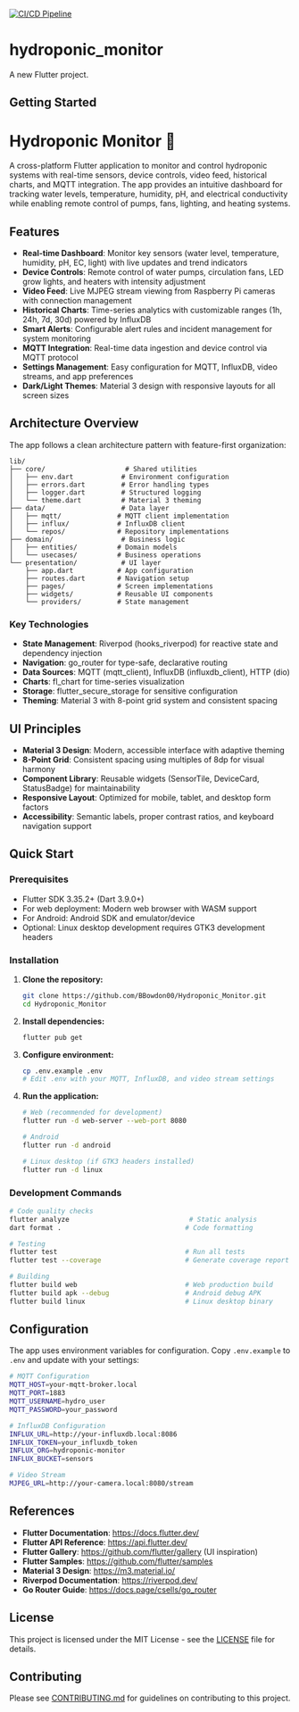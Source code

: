 [![CI/CD Pipeline](https://github.com/BBowdon00/Hydroponic_Monitor/actions/workflows/ci.yml/badge.svg?branch=main)](https://github.com/BBowdon00/Hydroponic_Monitor/actions/workflows/ci.yml)
# hydroponic_monitor

A new Flutter project.

## Getting Started

# Hydroponic Monitor 🌱

A cross-platform Flutter application to monitor and control hydroponic systems with real-time sensors, device controls, video feed, historical charts, and MQTT integration. The app provides an intuitive dashboard for tracking water levels, temperature, humidity, pH, and electrical conductivity while enabling remote control of pumps, fans, lighting, and heating systems.

## Features

- **Real-time Dashboard**: Monitor key sensors (water level, temperature, humidity, pH, EC, light) with live updates and trend indicators
- **Device Controls**: Remote control of water pumps, circulation fans, LED grow lights, and heaters with intensity adjustment
- **Video Feed**: Live MJPEG stream viewing from Raspberry Pi cameras with connection management
- **Historical Charts**: Time-series analytics with customizable ranges (1h, 24h, 7d, 30d) powered by InfluxDB
- **Smart Alerts**: Configurable alert rules and incident management for system monitoring
- **MQTT Integration**: Real-time data ingestion and device control via MQTT protocol
- **Settings Management**: Easy configuration for MQTT, InfluxDB, video streams, and app preferences
- **Dark/Light Themes**: Material 3 design with responsive layouts for all screen sizes

## Architecture Overview

The app follows a clean architecture pattern with feature-first organization:

```
lib/
├── core/                    # Shared utilities
│   ├── env.dart            # Environment configuration
│   ├── errors.dart         # Error handling types
│   ├── logger.dart         # Structured logging
│   └── theme.dart          # Material 3 theming
├── data/                   # Data layer
│   ├── mqtt/              # MQTT client implementation
│   ├── influx/            # InfluxDB client
│   └── repos/             # Repository implementations
├── domain/                 # Business logic
│   ├── entities/          # Domain models
│   └── usecases/          # Business operations
└── presentation/           # UI layer
    ├── app.dart           # App configuration
    ├── routes.dart        # Navigation setup
    ├── pages/             # Screen implementations
    ├── widgets/           # Reusable UI components
    └── providers/         # State management
```

### Key Technologies

- **State Management**: Riverpod (hooks_riverpod) for reactive state and dependency injection
- **Navigation**: go_router for type-safe, declarative routing
- **Data Sources**: MQTT (mqtt_client), InfluxDB (influxdb_client), HTTP (dio)
- **Charts**: fl_chart for time-series visualization
- **Storage**: flutter_secure_storage for sensitive configuration
- **Theming**: Material 3 with 8-point grid system and consistent spacing

## UI Principles

- **Material 3 Design**: Modern, accessible interface with adaptive theming
- **8-Point Grid**: Consistent spacing using multiples of 8dp for visual harmony
- **Component Library**: Reusable widgets (SensorTile, DeviceCard, StatusBadge) for maintainability
- **Responsive Layout**: Optimized for mobile, tablet, and desktop form factors
- **Accessibility**: Semantic labels, proper contrast ratios, and keyboard navigation support

## Quick Start

### Prerequisites

- Flutter SDK 3.35.2+ (Dart 3.9.0+)
- For web deployment: Modern web browser with WASM support
- For Android: Android SDK and emulator/device
- Optional: Linux desktop development requires GTK3 development headers

### Installation

1. **Clone the repository:**
   ```bash
   git clone https://github.com/BBowdon00/Hydroponic_Monitor.git
   cd Hydroponic_Monitor
   ```

2. **Install dependencies:**
   ```bash
   flutter pub get
   ```

3. **Configure environment:**
   ```bash
   cp .env.example .env
   # Edit .env with your MQTT, InfluxDB, and video stream settings
   ```

4. **Run the application:**
   ```bash
   # Web (recommended for development)
   flutter run -d web-server --web-port 8080
   
   # Android
   flutter run -d android
   
   # Linux desktop (if GTK3 headers installed)
   flutter run -d linux
   ```

### Development Commands

```bash
# Code quality checks
flutter analyze                              # Static analysis
dart format .                               # Code formatting

# Testing
flutter test                                # Run all tests
flutter test --coverage                     # Generate coverage report

# Building
flutter build web                           # Web production build
flutter build apk --debug                   # Android debug APK
flutter build linux                         # Linux desktop binary
```

## Configuration

The app uses environment variables for configuration. Copy `.env.example` to `.env` and update with your settings:

```bash
# MQTT Configuration
MQTT_HOST=your-mqtt-broker.local
MQTT_PORT=1883
MQTT_USERNAME=hydro_user
MQTT_PASSWORD=your_password

# InfluxDB Configuration  
INFLUX_URL=http://your-influxdb.local:8086
INFLUX_TOKEN=your_influxdb_token
INFLUX_ORG=hydroponic-monitor
INFLUX_BUCKET=sensors

# Video Stream
MJPEG_URL=http://your-camera.local:8080/stream
```

## References

- **Flutter Documentation**: https://docs.flutter.dev/
- **Flutter API Reference**: https://api.flutter.dev/
- **Flutter Gallery**: https://github.com/flutter/gallery (UI inspiration)
- **Flutter Samples**: https://github.com/flutter/samples
- **Material 3 Design**: https://m3.material.io/
- **Riverpod Documentation**: https://riverpod.dev/
- **Go Router Guide**: https://docs.page/csells/go_router

## License

This project is licensed under the MIT License - see the [LICENSE](LICENSE) file for details.

## Contributing

Please see [CONTRIBUTING.md](CONTRIBUTING.md) for guidelines on contributing to this project.
